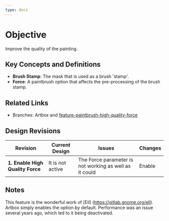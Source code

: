 ```yaml
---
type: docs
---
```


# Objective

Improve the quality of the painting.

## Key Concepts and Definitions

- **Brush Stamp**: The mask that is used as a brush 'stamp'.
- **Force**: A paintbrush option that affects the pre-processing of the brush stamp.

## Related Links

- Branches: Artbox and [feature-paintbrush-high-quality-force](https://gitlab.gnome.org/pixelmixer/artbox/-/tree/feature-paintbrush-high-quality-force?ref_type=heads)

## Design Revisions

| **Revision**  | **Current Design**  | **Issues**  | **Changes** |
|--------------------------------------------|---------------------------------------------------------------------------------------------|----------------------------------------------------------------------------------------------|-----------------------------------------------------------|
| **1. Enable High Quality Force** | It is not active | The Force parameter is not working as well as it could  | Enable |

## Notes

This feature is the wonderful work of [Ell] (https://gitlab.gnome.org/ell). Artbox simply enables the option by default. Performance was an issue several years ago, which led to it being deactivated.
